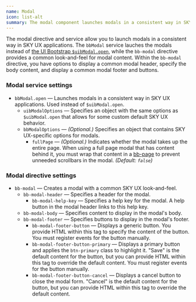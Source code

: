 ```yaml
---
name: Modal
icon: list-alt
summary: The modal component launches modals in a consistent way in SKY UX applications.
---
```


The modal directive and service allow you to launch modals in a consistent way in SKY UX applications. The `bbModal` service lauches the modals instead of [the UI Bootstrap `$uibModal.open`](https://angular-ui.github.io/bootstrap/#modal), while the `bb-modal` directive provides a common look-and-feel for modal content. Within the `bb-modal` directive, you have options to display a common modal header, specify the body content, and display a common modal footer and buttons.

### Modal service settings ###
- `bbModal.open` &mdash; Launches modals in a consistent way in SKY UX applications. Used instead of `$uibModal.open`.
  - `uibModalOptions` &mdash; Specifies an object with the same options as `$uibModal.open` that allows for some custom default SKY UX behavior.
  - `bbModalOptions` &mdash; *(Optional.)* Specifies an object that contains SKY UX-specific options for modals.
    -  `fullPage` &mdash; *(Optional.)* Indicates whether the modal takes up the entire page. When using a full page modal that has content behind it, you must wrap that content in a [bb-page](../page) to prevent unneeded scrollbars in the modal. *(Default: `false`)*

### Modal directive settings ###
- `bb-modal` &mdash; Creates a modal with a common SKY UX look-and-feel.
    - `bb-modal-header` &mdash; Specifies a header for the modal.
        - `bb-modal-help-key` &mdash; Specifies a help key for the modal. A help button in the modal header links to this help key.
    - `bb-modal-body` &mdash; Specifies content to display in the modal's body.
    - `bb-modal-footer` &mdash; Specifies buttons to display in the modal's footer.
        - `bb-modal-footer-button` &mdash; Displays a generic button. You provide HTML within this tag to specify the content of the button. You must register events for the button manually.
        - `bb-modal-footer-button-primary` &mdash; Displays a primary button and applies the `btn-primary` class to highlight it. "Save" is the default content for the button, but you can provide HTML within this tag to override the default content. You must register events for the button manually.
        - `bb-modal-footer-button-cancel` &mdash; Displays a cancel button to close the modal form. "Cancel" is the default content for the button, but you can provide HTML within this tag to override the default content.
 